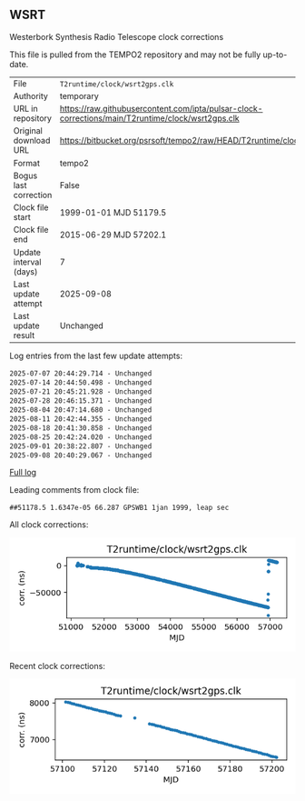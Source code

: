 
## WSRT

Westerbork Synthesis Radio Telescope clock corrections

This file is pulled from the TEMPO2 repository and may not be fully
up-to-date.

|     |     |
|:--- |:--- |
| File | `T2runtime/clock/wsrt2gps.clk` |
| Authority | temporary |
| URL in repository | <https://raw.githubusercontent.com/ipta/pulsar-clock-corrections/main/T2runtime/clock/wsrt2gps.clk> |
| Original download URL | <https://bitbucket.org/psrsoft/tempo2/raw/HEAD/T2runtime/clock/wsrt2gps.clk> |
| Format | tempo2 |
| Bogus last correction | False |
| Clock file start | 1999-01-01 MJD 51179.5 |
| Clock file end | 2015-06-29 MJD 57202.1 |
| Update interval (days) | 7 |
| Last update attempt | 2025-09-08 |
| Last update result | Unchanged |

Log entries from the last few update attempts:
```
2025-07-07 20:44:29.714 - Unchanged
2025-07-14 20:44:50.498 - Unchanged
2025-07-21 20:45:21.928 - Unchanged
2025-07-28 20:46:15.371 - Unchanged
2025-08-04 20:47:14.680 - Unchanged
2025-08-11 20:42:44.355 - Unchanged
2025-08-18 20:41:30.858 - Unchanged
2025-08-25 20:42:24.020 - Unchanged
2025-09-01 20:38:22.807 - Unchanged
2025-09-08 20:40:29.067 - Unchanged
```
[Full log](https://raw.githubusercontent.com/ipta/pulsar-clock-corrections/main/log/T2runtime/clock/wsrt2gps.clk.log)

Leading comments from clock file:

    ##51178.5 1.6347e-05 66.287 GPSWB1 1jan 1999, leap sec



All clock corrections:

![plot of all clock corrections](wsrt2gps.clk.png "All corrections")

Recent clock corrections:

![plot of recent clock corrections](wsrt2gps.clk.short.png "Recent corrections")

